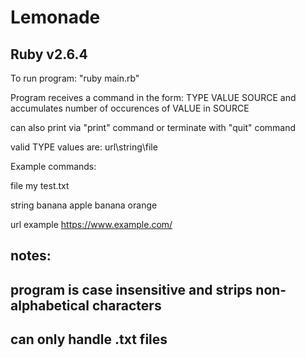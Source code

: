 # Lemonade

## Ruby v2.6.4

To run program: "ruby main.rb"

Program receives a command in the form: TYPE VALUE SOURCE
and accumulates number of occurences of VALUE in SOURCE

can also print via "print" command or terminate with "quit" command

valid TYPE values are: url\string\file

Example commands:

file my test.txt

string banana apple banana orange

url example https://www.example.com/

## notes: 
## program is case insensitive and strips non-alphabetical characters
## can only handle .txt files
